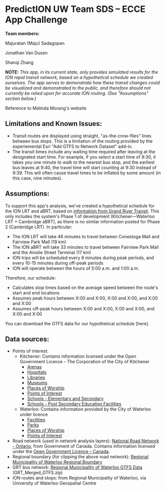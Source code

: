 PredictION
UW Team SDS &ndash; ECCE App Challenge
==================

**Team members:**

Majuratan (Maju) Sadagopan

Jonathan Van Dusen

Shanqi Zhang


**NOTE:** *This app, in its current state, only provides simulated results for the ION rapid transit network, based on a hypothetical schedule we created ourselves. The app serves to demonstrate how these transit changes could be visualized and demonstrated to the public, and therefore should not currently be relied upon for accurate ION routing. (See "Assumptions" section below.)*

Reference to Melinda Morang's website

## Limitations and Known Issues:

* Transit routes are displayed using straight, "as-the-crow-flies" lines between bus stops. This is a limitation of the routing provided by the experiemental Esri "Add GTFS to Network Dataset" add-in.
* The transit times include any waiting time required after leaving at the designated start time. For example, if you select a start time of 9:30, it takes you one minute to walk to the nearest bus stop, and the earliest bus leaves at 9:40, the travel time will start counting at 9:30 instead of 9:39. This will often cause travel times to be inflated by some amount (in this case, nine minutes).


## Assumptions:

To support this app's analysis, we've created a hypothetical schedule for the ION LRT and aBRT, based on [information from Grand River Transit](http://rapidtransit.regionofwaterloo.ca/en/projectinformation/frequentlyaskedquestions.asp?_mid_=26033). This only includes the system's Phase 1 of development (Kitchener—Waterloo LRT + Cambridge aBRT), as there is no similar information posted for Phase 2 (Cambridge LRT). In particular:
* The ION LRT will take 46 minutes to travel between Conestoga Mall and Fairview Park Mall (19 km)
* The ION aBRT will take 33 minutes to travel between Fairview Park Mall and the Ainslie Street Terminal (17 km)
* ION trips will be scheduled every 8 minutes during peak periods, and every 10-15 minutes during off-peak periods
* ION will operate between the hours of 5:00 a.m. and 1:00 a.m.

Therefore, our schedule:
* Calculates stop times based on the average speed between the route's start and end locations
* Assumes peak hours between X:00 and X:00, X:00 and X:00, and X:00 and X:00
* Assumes off-peak hours between X:00 and X:00, X:00 and X:00, and X:00 and X:00

You can download the GTFS data for our hypothetical schedule [here].


## Data sources:

* Points of interest:
    * Kitchener: Contains information licensed under the Open Government Licence – The Corporation of the City of Kitchener
	    * [Arenas](http://app.kitchener.ca/opendata/ds_detail.aspx?dsid=43)
		* [Hospitals](http://app.kitchener.ca/opendata/ds_detail.aspx?dsid=54)
		* [Libraries](http://app.kitchener.ca/opendata/ds_detail.aspx?dsid=55)
		* [Museums](http://app.kitchener.ca/opendata/ds_detail.aspx?dsid=58)
		* [Places of Worship](http://app.kitchener.ca/opendata/ds_detail.aspx?dsid=62)
		* [Points of Interest](http://app.kitchener.ca/opendata/ds_detail.aspx?dsid=65)
		* [Schools - Elementary and Secondary](http://app.kitchener.ca/opendata/ds_detail.aspx?dsid=111)
		* [Schools - Post Secondary Education Facilities](http://app.kitchener.ca/opendata/ds_detail.aspx?dsid=95)
	* Waterloo: Contains information provided by the City of Waterloo under licence
		* [Facilities](http://cityofwaterlooopendata.cloudapp.net/DataBrowser/DownloadShape?container=CityOfWaterlooOpenData&entitySet=Facilities&filter=NOFILTER)
		* [Parks](http://cityofwaterlooopendata.cloudapp.net/DataBrowser/DownloadShape?container=CityOfWaterlooOpenData&entitySet=Parks&filter=NOFILTER)
		* [Places of Worship](http://cityofwaterlooopendata.cloudapp.net/DataBrowser/DownloadShape?container=CityOfWaterlooOpenData&entitySet=PlacesofWorship&filter=NOFILTER)
		* [Points of Interest](http://cityofwaterlooopendata.cloudapp.net/DataBrowser/DownloadShape?container=CityOfWaterlooOpenData&entitySet=PointsofInterest&filter=NOFILTER)
* Road network (used in network analysis layers): [National Road Network - Ontario](http://open.canada.ca/data/en/dataset/c0d1f299-179c-47b2-bcd8-da1ba68a8032), from Government of Canada. Contains information licensed under the [Open Government Licence – Canada](http://open.canada.ca/en/open-government-licence-canada).
* Regional boundary (for clipping the above road network): [Regional Municipality of Waterloo Regional Boundary](http://www.regionofwaterloo.ca/en/regionalGovernment/RegionalBoundary.asp)
* GRT bus network: [Regional Municipality of Waterloo GTFS Data](http://www.regionofwaterloo.ca/en/regionalGovernment/GRT_GTFSdata.asp) (GRT_Merged_GTFS.zip)
* ION routes and stops: from Regional Municipality of Waterloo, via University of Waterloo Geospatial Centre

